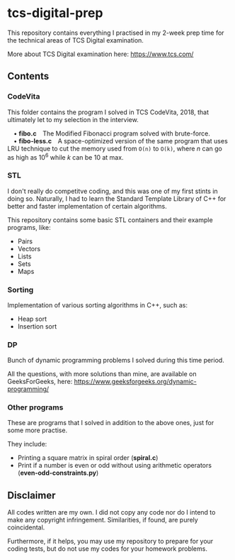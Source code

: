 # tcs-digital-prep

This repository contains everything I practised in my 2-week prep time for the technical areas of TCS Digital examination.

More about TCS Digital examination here: https://www.tcs.com/

## Contents

### CodeVita
This folder contains the program I solved in TCS CodeVita, 2018, that ultimately let to my selection in the interview.

&emsp;• **fibo.c**&emsp;The Modified Fibonacci program solved with brute-force. <br>
&emsp;• **fibo-less.c**&emsp;A space-optimized version of the same program that uses LRU technique to cut the memory used from `O(n)` to `O(k)`, where _n_ can go as high as 10<sup>6</sup> while _k_ can be 10 at max.

### STL
I don't really do competitve coding, and this was one of my first stints in doing so. Naturally, I had to learn the Standard Template Library of C++ for better and faster implementation of certain algorithms.

This repository contains some basic STL containers and their example programs, like:
<ul>
	<li> Pairs
	<li> Vectors
	<li> Lists
	<li> Sets
	<li> Maps
</ul>

### Sorting
Implementation of various sorting algorithms in C++, such as:
<ul>
	<li> Heap sort
	<li> Insertion sort
</ul>

### DP
Bunch of dynamic programming problems I solved during this time period.

All the questions, with more solutions than mine, are available on GeeksForGeeks, here: https://www.geeksforgeeks.org/dynamic-programming/

### Other programs
These are programs that I solved in addition to the above ones, just for some more practise.

They include:
<ul>
	<li> Printing a square matrix in spiral order (<strong>spiral.c</strong>) </li>
	<li> Print if a number is even or odd without using arithmetic operators (<strong>even-odd-constraints.py</strong>)
</ul>


## Disclaimer
All codes written are my own. I did not copy any code nor do I intend to make any copyright infringement. Similarities, if found, are purely coincidental.

Furthermore, if it helps, you may use my repository to prepare for your coding tests, but do not use my codes for your homework problems.